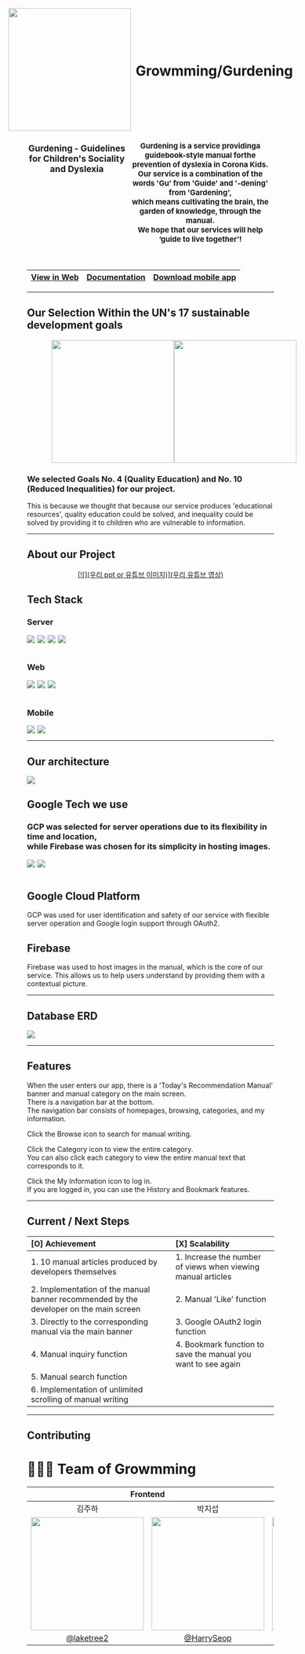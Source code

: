 <div align="center">
  <div style = "display:flex;justify-content:center;gap:10px;align-items:center">
  <img src = "" style = "width:250px" >
  <h1 style = "display:flex;align-items:center;margin-top:25px"><b>Growmming/Gurdening</b></h1>
  </div>
  <div style = "display:flex;font-size:15px;justify-content:flex-start">
    <h3><b>Gurdening - Guidelines for Children's Sociality and Dyslexia</b></h3>
    <h4>
      Gurdening is a service providinga guidebook-style manual forthe prevention of dyslexia in Corona Kids. <br/>
      Our service is a combination of the words 'Gu' from 'Guide' and '-dening' from 'Gardening',<br/>
      which means cultivating the brain, the garden of knowledge, through the manual. <br/>
      We hope that our services will help <b>‘guide to live together’!</b>
    </h4>
  </div>
<br/>
    
| <a href="https://gurdening.vercel.app">View in Web</a> | <a href="https://gurdening.duckdns.org/swagger-ui/index.html">Documentation</a> | <a href="다운로드 링크">Download mobile app</a> |
|:---------:|:---------:|:---------:|
</div>

<hr/>
<h2>Our Selection Within the UN's 17 sustainable development goals</h2>

<div align = "center" style = "display:flex;justify-content:space-evenly;
width:80%;margin:0 auto">
    <img src = "https://developers.google.com/static/community/images/gdsc-solution-challenge/goal-04_480.png" style="width:250px"/>
    <img src = "https://developers.google.com/static/community/images/gdsc-solution-challenge/goal-10_480.png" style="width:250px"/>
</div>

<h3>
  We selected Goals No. 4 (Quality Education) and No. 10 (Reduced Inequalities) for our project. 
</h3>

This is because we thought that because our service produces 'educational resources', quality education could be solved, and inequality could be solved by providing it to children who are vulnerable to information.

<hr/>

## About our Project

<div align="center">
 
<a href = "우리 유튜브 영상">[![](우리 ppt or 유튜브 이미지)](우리 유튜브 영상)
</a>

</div>

<!-- TechStack -->

## Tech Stack

  <h3><b>Server</b></h3>
    <div style = "display:flex;gap:5px;"><img src="https://img.shields.io/badge/Spring Boot-6DB33F?style=for-the-badge&logo=Spring-Boot&logoColor=white"></img>
    <img src="https://img.shields.io/badge/mysql-4479A1?style=for-the-badge&logo=mysql&logoColor=white">
    <img src="https://img.shields.io/badge/Swagger-6DB33F?style=for-the-badge&logo=Swagger&logoColor=white">
    <img src="https://img.shields.io/badge/Java-1E8CBE?style=for-the-badge&logo=Java&logoColor=white">
    </div>

  <br/>
  <h3><b>Web</b></h3>
    <div style = "display:flex;gap:5px;">
    <img src="https://img.shields.io/badge/react-%2320232a.svg?style=for-the-badge&logo=react&logoColor=%2361DAFB">
    <img src="https://img.shields.io/badge/Vercel-000000?style=for-the-badge&logo=Vercel&logoColor=white">
    <img src="https://img.shields.io/badge/styled--components-DB7093?style=for-the-badge&logo=styled-components&logoColor=white">
    </div>
  <br/>
  <h3><b>Mobile</b></h3> <!--expo 추가요망-->
    <div style = "display:flex;gap:5px;">
    <img src="https://img.shields.io/badge/react_native-%2320232a.svg?style=for-the-badge&logo=react&logoColor=%2361DAFB">
    <img src="https://img.shields.io/badge/Expo-000000?style=flat-square&logo=Expo&logoColor=white"/>
    </div>

<hr/>

## Our architecture

<img src = "./src/assets/readme/Gurdening_Archi.png">
<!--![image](이미지 url)-->

## Google Tech we use

<h3> GCP was selected for server operations due to its flexibility in time and location,<br/>
  while Firebase was chosen for its simplicity in hosting images.
</h3>
    <div style = "display:flex;gap:5px;">
    <img src="https://img.shields.io/badge/Google Cloud-4285F4?style=for-the-badge&logo=Google Cloud&logoColor=white">
    <img src="https://img.shields.io/badge/Firebase-FFCA28?style=for-the-badge&logo=Firebase&logoColor=white">
    </div>
  <br/>

## Google Cloud Platform

GCP was used for user identification and safety of our service with flexible server operation and Google login support through OAuth2.

## Firebase

Firebase was used to host images in the manual, which is the core of our service. This allows us to help users understand by providing them with a contextual picture.

<hr />

## Database ERD

<img src = "./src/assets/readme/erd.png">
<br/>

<hr/>

## Features

When the user enters our app, there is a 'Today's Recommendation Manual' banner and manual category on the main screen.<br/>
There is a navigation bar at the bottom.<br/>
The navigation bar consists of homepages, browsing, categories, and my information.<br/>

Click the Browse icon to search for manual writing.<br/>

Click the Category icon to view the entire category.<br/>
You can also click each category to view the entire manual text that corresponds to it.<br/>

Click the My Information icon to log in.<br/>
If you are logged in, you can use the History and Bookmark features.<br/>

<hr/>

## Current / Next Steps

| [O] Achievement                                                                                    | [X] Scalability                                                          |
| :------------------------------------------------------------------------------------- | :------------------------------------------------------------ |
| 1. 10 manual articles produced by developers themselves                                | 1. Increase the number of views when viewing manual articles  |
| 2. Implementation of the manual banner recommended by the developer on the main screen | 2. Manual 'Like' function                                     |
| 3. Directly to the corresponding manual via the main banner                            | 3. Google OAuth2 login function                               |
| 4. Manual inquiry function                                                             | 4. Bookmark function to save the manual you want to see again |
| 5. Manual search function                                                              |                                                               |
| 6. Implementation of unlimited scrolling of manual writing                             |                                                               |

<hr/>

## Contributing

# 👩🏻‍💻 Team of Growmming

<table>
<thead>
  <tr>
    <th colspan="2">Frontend</th>
    <th colspan="2">Backend</th>
  </tr>
</thead>
<tbody>
  <tr>
    <td align="center">김주하</td>
    <td align="center">박지섭</td>
    <td align="center">박소정</td>
    <td align="center">안준영</td>
  </tr>
  <tr>
    <td><img src = "https://avatars.githubusercontent.com/u/101048129?v=4" style="width:230px"/></td>
    <td><img src="https://avatars.githubusercontent.com/u/141125424?v=4" style="width:230px"/></td>
    <td><img src="https://avatars.githubusercontent.com/u/112674378?v=4" style="width:230px"/></td>
    <td><img src="https://avatars.githubusercontent.com/u/52746279?v=4" style="width:230px"/></td>
  </tr>
  <tr>
    <td align="center"><a href="https://github.com/laketree2">@laketree2</a></td>
    <td align="center"><a href="https://github.com/HarrySeop">@HarrySeop</a></td>
    <td align="center"><a href="https://github.com/sojeong0202">@sojeong0202</a></td>
    <td align="center"><a href="https://github.com/Junyeong-An">@Junyeong-An</a></td>
  </tr>
</tbody>
</table>

<br />
